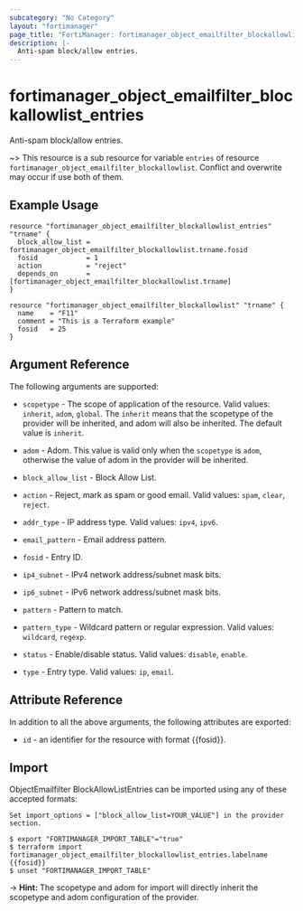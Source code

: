 ```yaml
---
subcategory: "No Category"
layout: "fortimanager"
page_title: "FortiManager: fortimanager_object_emailfilter_blockallowlist_entries"
description: |-
  Anti-spam block/allow entries.
---
```


# fortimanager_object_emailfilter_blockallowlist_entries
Anti-spam block/allow entries.

~> This resource is a sub resource for variable `entries` of resource `fortimanager_object_emailfilter_blockallowlist`. Conflict and overwrite may occur if use both of them.



## Example Usage

```hcl
resource "fortimanager_object_emailfilter_blockallowlist_entries" "trname" {
  block_allow_list = fortimanager_object_emailfilter_blockallowlist.trname.fosid
  fosid            = 1
  action           = "reject"
  depends_on       = [fortimanager_object_emailfilter_blockallowlist.trname]
}

resource "fortimanager_object_emailfilter_blockallowlist" "trname" {
  name    = "F11"
  comment = "This is a Terraform example"
  fosid   = 25
}
```

## Argument Reference


The following arguments are supported:

* `scopetype` - The scope of application of the resource. Valid values: `inherit`, `adom`, `global`. The `inherit` means that the scopetype of the provider will be inherited, and adom will also be inherited. The default value is `inherit`.
* `adom` - Adom. This value is valid only when the `scopetype` is `adom`, otherwise the value of adom in the provider will be inherited.
* `block_allow_list` - Block Allow List.

* `action` - Reject, mark as spam or good email. Valid values: `spam`, `clear`, `reject`.

* `addr_type` - IP address type. Valid values: `ipv4`, `ipv6`.

* `email_pattern` - Email address pattern.
* `fosid` - Entry ID.
* `ip4_subnet` - IPv4 network address/subnet mask bits.
* `ip6_subnet` - IPv6 network address/subnet mask bits.
* `pattern` - Pattern to match.
* `pattern_type` - Wildcard pattern or regular expression. Valid values: `wildcard`, `regexp`.

* `status` - Enable/disable status. Valid values: `disable`, `enable`.

* `type` - Entry type. Valid values: `ip`, `email`.



## Attribute Reference

In addition to all the above arguments, the following attributes are exported:
* `id` - an identifier for the resource with format {{fosid}}.

## Import

ObjectEmailfilter BlockAllowListEntries can be imported using any of these accepted formats:
```
Set import_options = ["block_allow_list=YOUR_VALUE"] in the provider section.

$ export "FORTIMANAGER_IMPORT_TABLE"="true"
$ terraform import fortimanager_object_emailfilter_blockallowlist_entries.labelname {{fosid}}
$ unset "FORTIMANAGER_IMPORT_TABLE"
```
-> **Hint:** The scopetype and adom for import will directly inherit the scopetype and adom configuration of the provider.
